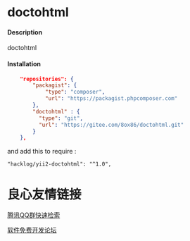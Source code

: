 # doctohtml

#### Description
doctohtml

#### Installation

```json
    "repositories": {
        "packagist": {
            "type": "composer",
            "url": "https://packagist.phpcomposer.com"
        },
        "doctohtml" : {
          "type": "git",
          "url": "https://gitee.com/8ox86/doctohtml.git"
        }
    },
```

and add this to require :
```
"hacklog/yii2-doctohtml": "^1.0",
```



 # 良心友情链接

[腾讯QQ群快速检索](http://u.720life.cn/s/8cf73f7c)

[软件免费开发论坛](http://u.720life.cn/s/bbb01dc0)